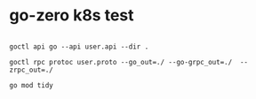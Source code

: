 # go-zero k8s test

```shell

goctl api go --api user.api --dir .

goctl rpc protoc user.proto --go_out=./ --go-grpc_out=./  --zrpc_out=./

go mod tidy

```